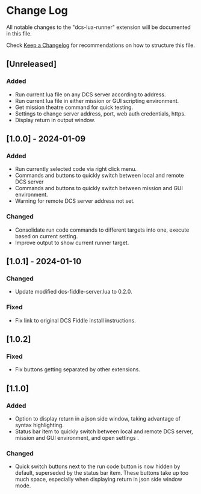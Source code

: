 # Change Log

All notable changes to the "dcs-lua-runner" extension will be documented in this file.

Check [Keep a Changelog](http://keepachangelog.com/) for recommendations on how to structure this file.

## [Unreleased]

### Added

- Run current lua file on any DCS server according to address.
- Run current lua file in either mission or GUI scripting environment.
- Get mission theatre command for quick testing.
- Settings to change server address, port, web auth credentials, https.
- Display return in output window.

## [1.0.0] - 2024-01-09

### Added
- Run currently selected code via right click menu.
- Commands and buttons to quickly switch between local and remote DCS server
- Commands and buttons to quickly switch between mission and GUI environment.
- Warning for remote DCS server address not set.

### Changed
- Consolidate run code commands to different targets into one, execute based on current setting. 
- Improve output to show current runner target.

## [1.0.1] - 2024-01-10

### Changed
- Update modified dcs-fiddle-server.lua to 0.2.0.

### Fixed
- Fix link to original DCS Fiddle install instructions.

## [1.0.2]

### Fixed
- Fix buttons getting separated by other extensions.

## [1.1.0]

### Added
- Option to display return in a json side window, taking advantage of syntax highlighting.
- Status bar item to quickly switch between local and remote DCS server, mission and GUI environment, and open settings .

### Changed
- Quick switch buttons next to the run code button is now hidden by default, superseded by the status bar item. These buttons take up too much space, especially when displaying return in json side window mode.